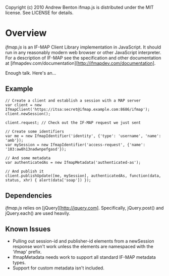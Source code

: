 Copyright (c) 2010 Andrew Benton
ifmap.js is distributed under the MIT license. See LICENSE for details.

# Overview #

_ifmap.js_ is an IF-MAP Client Library implementation in JavaScript. It should
run in any reasonably modern web browser or other JavaScript interpreter. For a
description of IF-MAP see the specification and other documentation at
[ifmapdev.com/documentation][http://ifmapdev.com/documentation].

Enough talk. Here's an...

## Example ##

    // Create a client and establish a session with a MAP server
    var client = new IfmapClient('https://itsa:secret@ifmap.example.com:8686/ifmap');
    client.newSession();
    
    client.request; // Check out the IF-MAP request we just sent
    
    // Create some identifiers
    var me = new IfmapIdentifier('identity', {'type': 'username', 'name': 'amb'});
    var mySession = new IfmapIdentifier('access-request', {'name': '103:aw8h13nadwnpefgasd'});
    
    // And some metadata
    var authenticatedAs = new IfmapMetadata('authenticated-as');
    
    // And publish it
    client.publishUpdate([me, mySession], authenticatedAs, function(data, status, xhr) { alert(data['soap']) });

## Dependencies ##

_ifmap.js_ relies on [jQuery][http://jquery.com]. Specifically, jQuery.post()
and jQuery.each() are used heavily.

## Known Issues ##

-  Pulling out session-id and publisher-id elements from a newSession response
   won't work unless the elements are namespaced with the 'ifmap' prefix.
-  IfmapMetadata needs work to support all standard IF-MAP metadata types.
-  Support for custom metadata isn't included.
